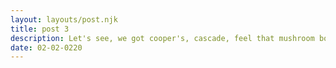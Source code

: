 ```yaml
---
layout: layouts/post.njk
title: post 3
description: Let's see, we got cooper's, cascade, feel that mushroom bobby
date: 02-02-0220
---
```

